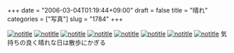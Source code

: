 +++
date = "2006-03-04T01:19:44+09:00"
draft = false
title = "晴れ"
categories = ["写真"]
slug = "1784"
+++

<a href="http://www.flickr.com/photos/h-b-k-r/108113095" target="_blank"><img src="http://static.flickr.com/56/108113095_4736b0d90f.jpg" class="photoen" alt="notitle"  /></a>
<a href="http://www.flickr.com/photos/h-b-k-r/108115182" target="_blank"><img src="http://static.flickr.com/52/108115182_cb81e91316.jpg" class="photoen2" alt="notitle"  /></a>
<a href="http://www.flickr.com/photos/h-b-k-r/107881994" target="_blank"><img src="http://static.flickr.com/52/107881994_f270923062.jpg" class="photoen2" alt="notitle"  /></a>
<a href="http://www.flickr.com/photos/h-b-k-r/107880587" target="_blank"><img src="http://static.flickr.com/48/107880587_546e5f61e2.jpg" class="photoen2" alt="notitle"  /></a>
<a href="http://www.flickr.com/photos/h-b-k-r/107885217" target="_blank"><img src="http://static.flickr.com/39/107885217_57da67b9d8.jpg" class="photoen2" alt="notitle"  /></a>
<a href="http://www.flickr.com/photos/h-b-k-r/107879380" target="_blank"><img src="http://static.flickr.com/43/107879380_1198e46561.jpg" class="photoen2" alt="notitle"  /></a>
<a href="http://www.flickr.com/photos/h-b-k-r/107885619" target="_blank"><img src="http://static.flickr.com/52/107885619_f4a95750d0.jpg" class="photoen2" alt="notitle"  /></a>
<a href="http://www.flickr.com/photos/h-b-k-r/107908473" target="_blank"><img src="http://static.flickr.com/38/107908473_e3bbb1b0c7.jpg" class="photoen2" alt="notitle"  /></a>
気持ちの良く晴れな日は散歩にかぎる
